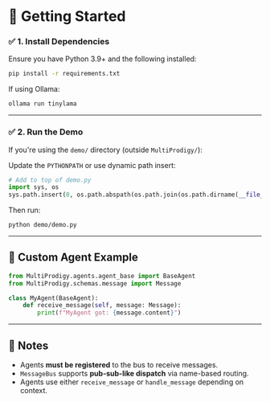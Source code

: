 # 🚀 Getting Started

### ✅ 1. Install Dependencies

Ensure you have Python 3.9+ and the following installed:

```bash
pip install -r requirements.txt
```

If using Ollama:

```bash
ollama run tinylama
```

---

### ✅ 2. Run the Demo

If you're using the `demo/` directory (outside `MultiProdigy/`):

Update the `PYTHONPATH` or use dynamic path insert:

```python
# Add to top of demo.py
import sys, os
sys.path.insert(0, os.path.abspath(os.path.join(os.path.dirname(__file__), '..', 'MultiProdigy')))
```

Then run:

```bash
python demo/demo.py
```

---

## 🔧 Custom Agent Example

```python
from MultiProdigy.agents.agent_base import BaseAgent
from MultiProdigy.schemas.message import Message

class MyAgent(BaseAgent):
    def receive_message(self, message: Message):
        print(f"MyAgent got: {message.content}")
```

---

## 📌 Notes

* Agents **must be registered** to the bus to receive messages.
* `MessageBus` supports **pub-sub-like dispatch** via name-based routing.
* Agents use either `receive_message` or `handle_message` depending on context.

